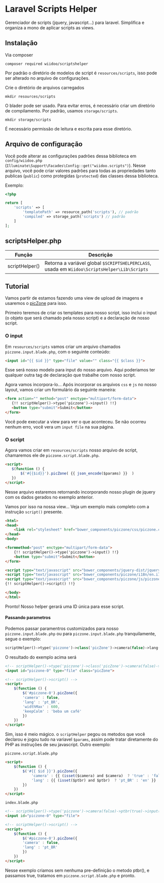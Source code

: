 # Laravel Scripts Helper

Gerenciador de scripts (jquery, javascript...) para laravel. Simplifica e organiza a mono de aplicar scripts as views.

## Instalação

Via composer
```shell
composer required wiidoo/scriptshelper
```

Por padrão o diretório de modelos de script é `resources/scripts`, isso pode ser alterado no arquivo de configurações.

Crie o diretório de arquivos carregados
```shell
mkdir resources/scripts
```

O blader pode ser usado. Para evitar erros, é necessário criar um diretório de compilamento. Por padrão, usamos `storage/scripts`.

```shell
mkdir storage/scripts
```

É necessário permissão de leitura e escrita para esse diretório.

## Arquivo de configuração
Você pode alterar as configurações padrões dessa biblioteca em `config/wiidoo.php` (`Illuminate\Support\Facades\Config::get("wiidoo.scripts")`). Nesse arquivo, você pode criar valores padrões para todas as propriedades tanto publicas (`public`) como protegidas (`protected`) das classes dessa biblioteca.

Exemplo:
```php
<?php

return [
    'scripts' => [
        'templatePath' => resource_path('scripts'), // padrão
        'compiled' => storage_path('scripts') // padrão
    ]
];
```

## scriptsHelper.php

| Função         | Descrição                                                               |
|----------------|-------------------------------------------------------------------------|
| scriptHelper() | Retorna a variável global `$SCRIPTSHELPERCLASS`, usada em `Wiidoo\ScriptsHelper\Lib\Scripts` |

## Tutorial
 Vamos partir de estamos fazendo uma view de upload de imagens e usaremos o [picZone](https://github.com/PhilippeAssis/picZone) para isso.
 
 Primeiro teremos de criar os templates para nosso script, isso inclui o input (o objeto que será chamado pela nosso script) e a declaração de nosso script.
 
 ### O input
 Em `resources/scripts` vamos criar um arquivo chamados `piczone.input.blade.php`, com o seguinte conteúdo:
```html
<input id="{{ $id }}" type="file" value="" class="{{ $class }}">
```

Esse será nosso modelo para input do nosso arquivo. Aqui poderiamos ter qualquer outra tag de declaração que trabalhe com nosso script.

Agora vamos incorpora-lo... 
Após incorporar os arquivos `css` e `js` no nosso layout, vamos criar um formulário da seguinte maneira:
 
 ```html
 <form action="" method="post" enctype="multipart/form-data">
    {!! scriptHelper()->type('piczone')->input() !!}
    <button type="submit">Submit</button>
</form>
 ```
 
 Você pode executar a view para ver o que aconteceu. Se não ocorreu nenhum erro, você vera um `input file` na sua página.
 
 ### O script
 Agora vamos criar em `resources/scripts` nosso arquivo de script, chamaremos ele de `piczone.script.blade.php`.
 
 ```html
 <script>
    $(function () {
        $('#{{$id}}').picZone( {{ json_encode($params) }}  )
    })
</script>
 ```
Nesse arquivo estaremos retornando incorporando nosso plugin de jquery com os dados gerados no exemplo anterior.

Vamos por isso na nossa view... Veja um exemplo mais completo com a instrução `script()` presente.
 
```html
<html>
<head>
    <link rel="stylesheet" href="bower_components/piczone/css/piczone.css">
</head>
<body>

<formmethod="post" enctype="multipart/form-data">
    {!! scriptHelper()->type('piczone')->input() !!}
    <button type="submit">Submit</button>
</form>

<script type="text/javascript" src="bower_components/jquery-dist/jquery.min.js"></script>
<script type="text/javascript" src="bower_components/piczone/i18n/en.i18n.piczone.js"></script>
<script type="text/javascript" src="bower_components/piczone/js/piczone.js"></script>
{!! scriptHelper()->script() !!}

</body>
</html>
```

Pronto! Nosso helper gerará uma ID única para esse script.

#### Passando parametros
Podemos passar paramentros customizados para nosso `piczone.input.blade.php` ou para `piczone.input.blade.php` tranquilamente, segue o exemplo:
```php
scriptHelper()->type('piczone')->class('picZone')->camera(false)->lang('pt_BR')->widthMax(600)->keepCalm('beba um café')->input()
```

O resultado do exemplo acima será
```html
<!-- scriptHelper()->type('piczone')->class('picZone')->camera(false)->lang('pt_BR')->widthMax(600)->keepCalm('beba um café')->input() -->
<input id="piczone-0" type="file" class="picZone">

<!-- scriptHelper()->script() -->
<script>
    $(function () {
        $('#piczone-0').picZone({
        'camera' : false,
        'lang' : 'pt_BR',
        'widthMax' : 600,
        'keepCalm' : 'beba um café'
        })
    })
</script>
```

Sim, isso é meio mágico. o `scriptHelper` pegou os metodos que você declarou e jogou tudo na variavel `$params`, assim pode tratar diretamente do PHP as instruções de seu javascript. Outro exemplo:

`piczone.script.blade.php`
```html
<script>
    $(function () {
        $('#{{ $id }}').picZone({
            'camera' : {{ (isset($camera) and $camera)  ? 'true' : 'false' }},
            'lang' : {{ (isset($ptbr) and $ptbr)  ? 'pt_BR' : 'en' }}
        })
    })
</script>
```
`index.blade.php`
```html
<!-- scriptHelper()->type('piczone')->camera(false)->ptbr(true)->input() -->
<input id="piczone-0" type="file">

<!-- scriptHelper()->script() -->
<script>
    $(function () {
        $('#piczone-0').picZone({
        'camera' : false,
        'lang' : 'pt_BR'
        })
    })
</script>
```
Nesse exemplo criamos sem nenhuma pre-definição o metodo ptbr(), e passamos true, tratamos em `piczone.script.blade.php` e pronto.
 
